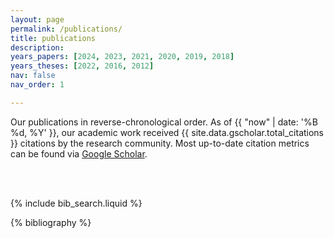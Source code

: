 ```yaml
---
layout: page
permalink: /publications/
title: publications
description:
years_papers: [2024, 2023, 2021, 2020, 2019, 2018]
years_theses: [2022, 2016, 2012]
nav: false
nav_order: 1

---
```


<!-- _pages/publications.md -->

<div class="publications">

Our publications in reverse-chronological order. As of {{ "now" | date: '%B %d, %Y' }}, our academic work received {{ site.data.gscholar.total_citations }} citations by the research community. Most up-to-date citation metrics can be found via <a href="https://gscholar.patrickkastner.de">Google Scholar</a>.

<br>
<br>

<!-- _pages/publications.md -->

<!-- Bibsearch Feature -->

{% include bib_search.liquid %}

<div class="publications">

{% bibliography %}

</div>